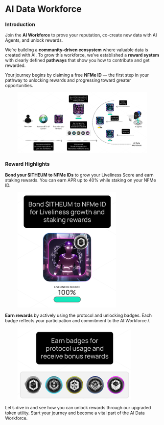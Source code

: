 # AI Data Workforce

### Introduction

Join the **AI Workforce** to prove your reputation, co-create new data with AI Agents, and unlock rewards.

We’re building a **community-driven ecosystem** where valuable data is created with AI. To grow this workforce, we’ve established a **reward system** with clearly defined **pathways** that show you how to contribute and get rewarded.

Your journey begins by claiming a free **NFMe ID** — the first step in your pathway to unlocking rewards and progressing toward greater opportunities.

<figure><img src="../../.gitbook/assets/pathways.png" alt=""><figcaption></figcaption></figure>

### Reward Highlights

**Bond your $ITHEUM to NFMe IDs** to grow your Liveliness Score and earn staking rewards. You can earn APR up to 40% while staking on your NFMe ID.

<figure><img src="../../.gitbook/assets/image (3).png" alt=""><figcaption></figcaption></figure>

**Earn rewards** by actively using the protocol and unlocking badges. Each badge reflects your participation and commitment to the AI Workforce.\


<figure><img src="../../.gitbook/assets/image (4).png" alt=""><figcaption></figcaption></figure>

Let’s dive in and see how you can unlock rewards through our upgraded token utility. Start your journey and become a vital part of the AI Data Workforce.

